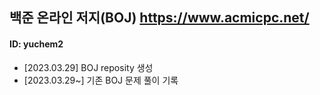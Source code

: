 ## 백준 온라인 저지(BOJ) https://www.acmicpc.net/

#### ID: yuchem2

+ [2023.03.29] BOJ reposity 생성
+ [2023.03.29~] 기존 BOJ 문제 풀이 기록
